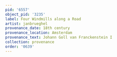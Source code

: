 ```yaml
---
pid: '6557'
object_pid: '3235'
label: Four Windmills along a Road
artist: janbrueghel
provenance_date: 18th century
provenance_location: Amsterdam
provenance_text: Johann Goll van Franckenstein I
collection: provenance
order: '0639'
---
```

